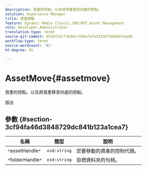 ```yaml
---
description: 資產的控點，以及將資產移至何處的控點。
solution: Experience Manager
title: 資產移動
feature: Dynamic Media Classic,SDK/API,Asset Management
role: Developer,Administrator
translation-type: tm+mt
source-git-commit: 052bfcbcf1bd4ccf60afa7e3325bf58dd07cba85
workflow-type: tm+mt
source-wordcount: '61'
ht-degree: 8%

---
```



# AssetMove{#assetmove}

資產的控點，以及將資產移至何處的控點。

語法

## 參數 {#section-3cf94fa46d3848729dc841b123a1cea7}

| 名稱 | 類型 | 說明 |
|---|---|---|
| `*`assetHandle`*` | `xsd:string` | 您要移動的資產的控制代碼。 |
| `*`folderHandle`*` | `xsd:string` | 目標資料夾的句柄。 |

